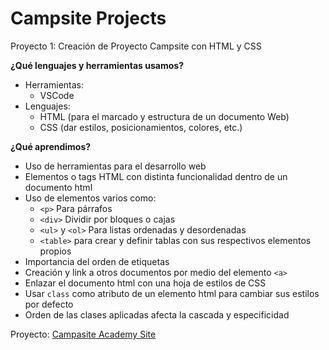 # Campsite Projects

Proyecto 1: Creación de Proyecto Campsite con HTML y CSS

**¿Qué lenguajes y herramientas usamos?**

- Herramientas:
  - VSCode
- Lenguajes:
  - HTML (para el marcado y estructura de un documento Web)
  - CSS (dar estilos, posicionamientos, colores, etc.)

**¿Qué aprendimos?**

- Uso de herramientas para el desarrollo web
- Elementos o tags HTML con distinta funcionalidad dentro de un documento html
- Uso de elementos varios como:
  - `<p>` Para párrafos
  - `<div>` Dividir por bloques o cajas
  - `<ul>` y `<ol>` Para listas ordenadas y desordenadas
  - `<table>` para crear y definir tablas con sus respectivos elementos propios
- Importancia del orden de etiquetas
- Creación y link a otros documentos por medio del elemento `<a>`
- Enlazar el documento html con una hoja de estilos de CSS
- Usar `class` como atributo de un elemento html para cambiar sus estilos por defecto
- Orden de las clases aplicadas afecta la cascada y especificidad

Proyecto:
[Campasite Academy Site](https://www.google.com)
